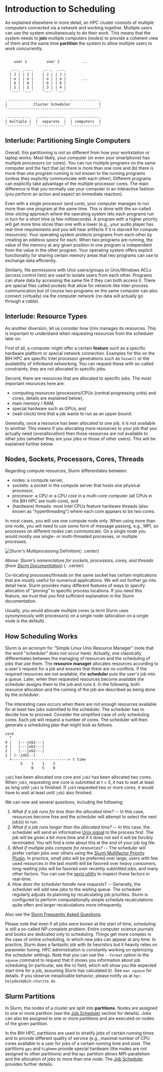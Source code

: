 # Introduction to Scheduling

As explained elsewhere in more detail, an HPC cluster consists of multiple computers connected via a network and working together.
Multiple users can use the system simultaneously to do their work.
This means that the system needs to **join** multiple computers (*nodes*) to provide a coherent view of them and the same time **partition** the system to allow multiple users to work concurrently.

```

    user 1         user 2          ...

  .---. .---.    .---. .---.
  | J | | J |    | J | | J |
  | o | | o |    | o | | o |       ...
  | b | | b |    | b | | b |
  | 1 | | 2 |    | 3 | | 4 |
  '---' '---'    '---' '---'

.------------------------------------------.
|            Cluster Scheduler             |
'------------------------------------------'

.----------.  .------------.  .------------.
| multiple |  |  separate  |  | computers  |
'----------'  '------------'  '------------'

```

## Interlude: Partitioning Single Computers

Overall, this partitioning is not so different from how your workstation or laptop works.
Most likely, your computer (or even your smartphone) has multiple processors (or cores).
You can run multiple programs on the same computer and the fact that (a) there is more than one core and (b) there is more than one program running is not known to the running programs (unless they explicitly communicate with each other).
Different programs can explicitly take advantage of the multiple processor cores.
The main difference is that you normally use your computer in an interactive fashion (you perform an action and expect an immediate reaction).

Even with a single processor (and core), your computer manages to run more than one program at the same time.
This is done with the so-called *time-slicing* approach where the operating system lets each programs run in turn for a short time (a few milliseconds).
A program with a higher priority will get more time slices than one with a lower (e.g., your audio player has real-time requirements and you will hear artifacts if it is starved for compute resources).
Your operating system protects programs from each other by creating an *address space* for each.
When two programs are running, the value of the memory at any given position in one program is independent from the value in the other program.
Your operating system offers explicit functionality for sharing certain memory areas that two programs can use to exchange data efficiently.

Similarly, file permissions with Unix users/groups or Unix/Windows ACLs (access control lists) are used to isolate users from each other.
Programs can share data by accessing the same file if they can both access it.
There are special files called *sockets* that allow for network-like inter-process communication but of course two programs on the same computer can also connect (virtually) via the computer network (no data will actually go through a cable).

## Interlude: Resource Types

As another diversion, let us consider how Unix manages its resources.
This is important to understand when requesting resources from the scheduler later on.

First of all, a computer might offer a certain **feature** such as a specific hardware platform or special network connection.
Examples for this on the BIH HPC are specific Intel processor generations such as `haswell` or the availability of Infiniband networking.
You can request these with so-called constraints; they are not allocated to specific jobs.

Second, there are resources that are allocated to specific jobs.
The most important resources here are:

- computing resources (processors/CPUs (central progressing units) and cores, details are explained below),
- main memory / RAM,
- special hardware such as GPUs, and
- (wall-clock) time that a job wants to run as an upper bound.

Generally, once a resource has been allocated to one job, it is not available to another.
This means if you allocating more resources to your job that you actually need (*overallocation*) then those resources are not available to other jobs (whether they are your jobs or those of other users).
This will be explained further below.

## Nodes, Sockets, Processors, Cores, Threads

Regarding compute resources, Slurm differentiates between:

- nodes: a compute server,
- sockets: a socket in the compute server that hosts one physical processor,
- processor: a CPU or a *CPU core* in a multi-core computer (all CPUs in the BIH HPC are multi-core), and
- (hardware) threads: most Intel CPUs feature hardware threads (also known as "hyperthreading") where each core appears to be two cores.

In most cases, you will use one compute node only.
When using more than one node, you will need to use some form of message passing, e.g., MPI, so processes on different nodes can communicate.
On a single node you would mostly use single- or multi-threaded processes, or multiple processes.

![Slurm's Multiprocessing Definition](figures/slurm-multicore.gif){: .center}

*Above: Slurm's nomenclature for sockets, processors, cores, and threads (from [Slurm Documentation](https://slurm.schedmd.com/mc_support.html#defs)).*{: .center}

Co-locating processes/threads on the same socket has certain implications that are mostly useful for numerical applications.
We will not further go into detail here.
Slurm provides many different features of ways to specify allocation of "pinning" to specific process locations.
If you need this feature, we trust that you find sufficient explanation in the Slurm documentation.

Usually, you would allocate multiple cores (a term Slurm uses synonymously with processors) on a single node (allocation on a single node is the default).

## How Scheduling Works

Slurm is an acronym for "Simple Linux Unix Resource Manager" (note that the word "scheduler" does not occur here).
Actually, one classically differentiates between the managing of resources and the scheduling of jobs that use them.
The **resource manager** allocates resources according to a user's request for a job and ensures that there are no conflicts.
If the required resources are not available, the **scheduler** puts the user's job into a queue. Later, when then requested resources become available the scheduler assigns them to the job and runs it.
In the following, both resource allocation and the running of the job are described as being done by the *scheduler*.

The interesting case occurs when there are not enough resources available for at least two jobs submitted to the scheduler.
The scheduler has to decide how to proceed.
Consider the simplified case of only scheduling cores. Each job will request a number of cores.
The scheduler will then generate a scheduling plan that might look as follows.

```
core
  ^
4 |   |---job2---|
3 |   |---job2---|
2 |   |---job2---|
1 | |--job1--|
  +--------------------------> t time
       5    1    1    2
	        0    5    0
```

`job1` has been allocated one core and `job2` has been allocated two cores.
When `job3`, requesting one core is submitted at *t = 5*, it has to wait at least as long until `job1` is finished.
If `job3` requested two or more cores, it would have to wait at least until `job2` also finished.

We can now ask several questions, including the following:

1. *What if a job runs for less than the allocated time?*
    -- In this case, resources become free and the scheduler will attempt to select the next job(s) to run.
2. *What if a job runs longer than the allocated time?*
    -- In this case, the scheduler will send an informative [Unix signal](https://en.wikipedia.org/wiki/Signal_(IPC)) to the process first.
    The job will be given a bit more time and if it does not exit it will be forcibly terminated.
    You will find a note about this at the end of your job log file.
3. *What if multiple jobs compete for resources?*
    -- The scheduler will prefer certain jobs over others using the [Slurm Multifactor Priority Plugin](https://slurm.schedmd.com/priority_multifactor.html).
    In practice, small jobs will be preferred over large, users with few used resources in the last month will be favored over heavy consumers, long-waiting jobs will be favored over recently submitted jobs, and many other factors.
    You can use the [sprio utility](https://slurm.schedmd.com/priority_multifactor.html#sprio) to inspect these factors in real-time.
4. *How does the scheduler handle new requests?*
    -- Generally, the scheduler will add new jobs to the waiting queue.
    The scheduler regularly adjusts its planning by recalculating job priorities.
    Slurm is configured to perform computationally simple schedule recalculations quite often and larger recalculations more infrequently.

Also see the [Slurm Frequently Asked Questions](https://slurm.schedmd.com/faq.html).

Please note that even if all jobs were known at the start of time, scheduling is still a so-called *NP-complete* problem. Entire computer science journals and books are dedicated only to scheduling.
Things get more complex in the case of online scheduling, in which new jobs can appear at any time.
In practice, Slurm does a fantastic job with its heuristics but it heavily relies on parameter tuning.
HPC administration is constantly working on optimizing the scheduler settings.
Note that you can use the `--format` option to the `squeue` command to request that it shows you information
about job scheduling (in particular, see the `%S` field, which will show you the expected start time for a job,
assuming Slurm has calculated it). See `man squeue` for details.
If you observe inexplicable behavior, please notify us at `hpc-helpdesk@bih-charite.de`.

## Slurm Partitions

In Slurm, the nodes of a cluster are split into **partitions**.
Nodes are assigned to one or more partition (see the [Job Scheduler](../overview/job-scheduler.md) section for details).
Jobs can also be assigned to one or more partitions and are executed on nodes of the given partition.

In the BIH HPC, partitions are used to stratify jobs of certain running times and to provide different quality of service (e.g., maximal number of CPU cores available to a user for jobs of a certain running time and size).
The partitions `gpu` and `highmem` provide special hardware (the nodes are not assigned to other partitions) and the `mpi` partition allows MPI-parallelism and the allocation of jobs to more than one node.
The [Job Scheduler](../overview/job-scheduler.md) provides further details.
